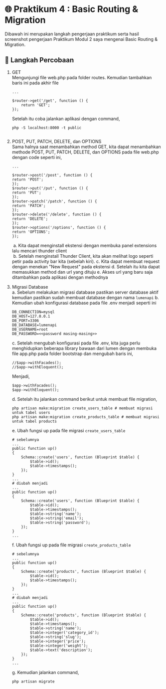 # :globe_with_meridians: Praktikum 4 : Basic Routing & Migration
Dibawah ini merupakan langkah pengerjaan praktikum serta hasil screenshot pengerjaan Praktikum Modul 2 saya mengenai Basic Routing & Migration.

## :footprints: Langkah Percobaan
1. GET<br/>
Mengunjungi file web.php pada folder routes. Kemudian tambahkan baris ini pada akhir file <br/>
    ```
    ...

    $router->get('/get', function () {
        return 'GET';
    });
    ```
    Setelah itu coba jalankan aplikasi dengan command,
    ```
    php -S localhost:8000 -t public
    ```
    ![]()

2. POST, PUT, PATCH, DELETE, dan OPTIONS<br/>
Sama halnya saat menambahkan method GET, kita dapat menambahkan methode POST, PUT, PATCH, DELETE, dan OPTIONS pada file web.php dengan code seperti ini,
    ```
    ...

    $router->post('/post', function () {
    return 'POST';
    });
    $router->put('/put', function () {
    return 'PUT';
    });
    $router->patch('/patch', function () {
    return 'PATCH';
    });
    $router->delete('/delete', function () {
    return 'DELETE';
    });
    $router->options('/options', function () {
    return 'OPTIONS';
    });
    ```
    ![]()
        a. Kita dapat menginstall ekstensi dengan membuka panel extensions lalu mencari thunder client <br/>
    ![]()
    b. Setelah menginstall Thunder Client, kita akan melihat logo seperti petir pada activity bar kita (sebelah kiri).
    c. Kita dapat membuat request dengan menekan "New Request" pada ekstensi
    d. Setelah itu kita dapat memasukkan method dan url yang dituju
    e. Akses url yang baru saja ditambahkan pada aplikasi dengan methodnya

3. Migrasi Database<br/>
    a. Sebelum melakukan migrasi database pastikan server database aktif kemudian pastikan sudah membuat database dengan nama `lumenapi`
    b. Kemudian ubah konfigurasi database pada file .env menjadi seperti ini
    ```
    DB_CONNECTION=mysql
    DB_HOST=127.0.0.1
    DB_PORT=3306
    DB_DATABASE=lumenapi
    DB_USERNAME=root
    DB_PASSWORD=<<password masing-masing>>
    ```
    c. Setelah mengubah konfigurasi pada file .env, kita juga perlu menghidupkan beberapa library bawaan dari lumen dengan membuka file app.php pada folder bootstrap dan mengubah baris ini,
    ```
    //$app->withFacades();
    //$app->withEloquent();
    ```
    Menjadi,
    ```
    $app->withFacades();
    $app->withEloquent();
    ```
    d. Setelah itu jalankan command berikut untuk membuat file migration,
    ```
    php artisan make:migration create_users_table # membuat migrasi untuk tabel users
    php artisan make:migration create_products_table # membuat migrasi untuk tabel products
    ```
    e. Ubah fungsi up pada file migrasi `create_users_table`
    ```
    # sebelumnya
    ...
    public function up()
    {
        Schema::create('users', function (Blueprint $table) {
            $table->id();
            $table->timestamps();
        });
    }
    ...
    # diubah menjadi
    ...
    public function up()
    {
        Schema::create('users', function (Blueprint $table) {
            $table->id();
            $table->timestamps();
            $table->string('name');
            $table->string('email');
            $table->string('password');
        });
    }
    ...
    ```
    f. Ubah fungsi up pada file migrasi `create_products_table`
    ```
    # sebelumnya
    ...
    public function up()
    {
        Schema::create('products', function (Blueprint $table) {
            $table->id();
            $table->timestamps();
        });
    }
    ...
    # diubah menjadi
    ...
    public function up()
    {
        Schema::create('products', function (Blueprint $table) {
            $table->id();
            $table->timestamps();
            $table->string('name');
            $table->integer('category_id');
            $table->string('slug');
            $table->integer('price');
            $table->integer('weight');
            $table->text('description');
        });
    }
    ...
    ```
    g. Kemudian jalankan command,
    ```
    php artisan migrate
    ```